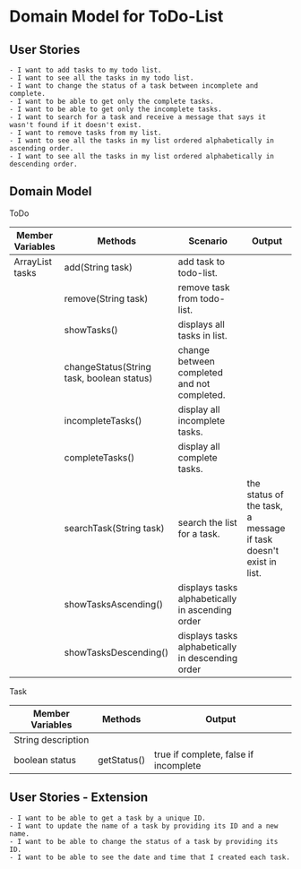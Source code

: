 # Domain Model for ToDo-List

## User Stories 

```
- I want to add tasks to my todo list.
- I want to see all the tasks in my todo list.
- I want to change the status of a task between incomplete and complete.
- I want to be able to get only the complete tasks.
- I want to be able to get only the incomplete tasks.
- I want to search for a task and receive a message that says it wasn't found if it doesn't exist.
- I want to remove tasks from my list.
- I want to see all the tasks in my list ordered alphabetically in ascending order.
- I want to see all the tasks in my list ordered alphabetically in descending order.
```

## Domain Model 

ToDo

| Member Variables      | Methods                                  | Scenario                                          | Output                                                           |
|-----------------------|------------------------------------------|---------------------------------------------------|------------------------------------------------------------------|
| ArrayList<Task> tasks | add(String task)                         | add task to todo-list.                            |                                                                  |
|                       | remove(String task)                      | remove task from todo-list.                       |                                                                  |
|                       | showTasks()                              | displays all tasks in list.                       |                                                                  |
|                       | changeStatus(String task, boolean status) | change between completed and not completed.       |                                                                  |
|                       | incompleteTasks()                        | display all incomplete tasks.                     |                                                                  |
|                       | completeTasks()                          | display all complete tasks.                       |                                                                  |
|                       | searchTask(String task)                  | search the list for a task.                       | the status of the task, a message if task doesn't exist in list. |
|                       | showTasksAscending()                     | displays tasks alphabetically in ascending order  |                                                                  |
|                       | showTasksDescending()                    | displays tasks alphabetically in descending order |                                                                  |

Task

| Member Variables   | Methods     | Output                                |
|--------------------|-------------|---------------------------------------|
| String description |             |                                       |
| boolean status     | getStatus() | true if complete, false if incomplete |

## User Stories - Extension

```
- I want to be able to get a task by a unique ID.
- I want to update the name of a task by providing its ID and a new name.
- I want to be able to change the status of a task by providing its ID.
- I want to be able to see the date and time that I created each task.
```